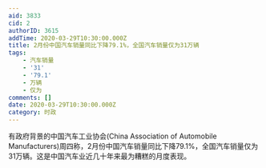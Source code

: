 ```yaml
---
aid: 3833
cid: 2
authorID: 3615
addTime: 2020-03-29T10:30:00.000Z
title: 2月份中国汽车销量同比下降79.1%，全国汽车销量仅为31万辆
tags:
    - 汽车销量
    - '31'
    - '79.1'
    - 万辆
    - 仅为
comments: []
date: 2020-03-29T10:30:00.000Z
category: 时政
---
```


有政府背景的中国汽车工业协会(China Association of Automobile Manufacturers)周四称，2月份中国汽车销量同比下降79.1%，全国汽车销量仅为31万辆。这是中国汽车业近几十年来最为糟糕的月度表现。
